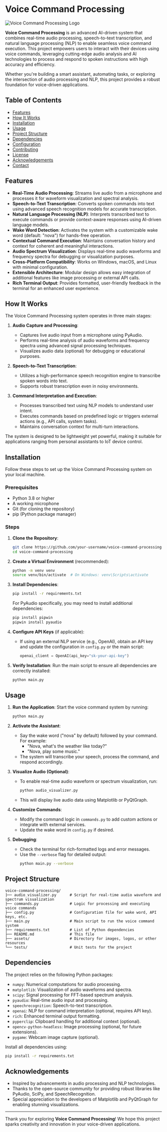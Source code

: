 # Voice Command Processing

![Voice Command Processing Logo](speech-recognition_cleanup.png)

**Voice Command Processing** is an advanced AI-driven system that combines real-time audio processing, speech-to-text transcription, and natural language processing (NLP) to enable seamless voice command execution. This project empowers users to interact with their devices using voice commands, leveraging cutting-edge audio analysis and AI technologies to process and respond to spoken instructions with high accuracy and efficiency.

Whether you're building a smart assistant, automating tasks, or exploring the intersection of audio processing and NLP, this project provides a robust foundation for voice-driven applications.

## Table of Contents

- [Features](#features)
- [How It Works](#how-it-works)
- [Installation](#installation)
- [Usage](#usage)
- [Project Structure](#project-structure)
- [Dependencies](#dependencies)
- [Configuration](#configuration)
- [Contributing](#contributing)
- [License](#license)
- [Acknowledgements](#acknowledgements)
- [Contact](#contact)

## Features

- **Real-Time Audio Processing**: Streams live audio from a microphone and processes it for waveform visualization and spectral analysis.
- **Speech-to-Text Transcription**: Converts spoken commands into text using advanced speech recognition models for accurate transcription.
- **Natural Language Processing (NLP)**: Interprets transcribed text to execute commands or provide context-aware responses using AI-driven language models.
- **Wake Word Detection**: Activates the system with a customizable wake word (default: "nova") for hands-free operation.
- **Contextual Command Execution**: Maintains conversation history and context for coherent and meaningful interactions.
- **Audio Spectrum Visualization**: Displays real-time audio waveforms and frequency spectra for debugging or visualization purposes.
- **Cross-Platform Compatibility**: Works on Windows, macOS, and Linux with minimal configuration.
- **Extensible Architecture**: Modular design allows easy integration of additional features like image processing or external API calls.
- **Rich Terminal Output**: Provides formatted, user-friendly feedback in the terminal for an enhanced user experience.

## How It Works

The Voice Command Processing system operates in three main stages:

1. **Audio Capture and Processing**:
   - Captures live audio input from a microphone using PyAudio.
   - Performs real-time analysis of audio waveforms and frequency spectra using advanced signal processing techniques.
   - Visualizes audio data (optional) for debugging or educational purposes.

2. **Speech-to-Text Transcription**:
   - Utilizes a high-performance speech recognition engine to transcribe spoken words into text.
   - Supports robust transcription even in noisy environments.

3. **Command Interpretation and Execution**:
   - Processes transcribed text using NLP models to understand user intent.
   - Executes commands based on predefined logic or triggers external actions (e.g., API calls, system tasks).
   - Maintains conversation context for multi-turn interactions.

The system is designed to be lightweight yet powerful, making it suitable for applications ranging from personal assistants to IoT device control.

## Installation

Follow these steps to set up the Voice Command Processing system on your local machine.

### Prerequisites
- Python 3.8 or higher
- A working microphone
- Git (for cloning the repository)
- pip (Python package manager)

### Steps
1. **Clone the Repository**:
   ```bash
   git clone https://github.com/your-username/voice-command-processing.git
   cd voice-command-processing
   ```

2. **Create a Virtual Environment** (recommended):
   ```bash
   python -m venv venv
   source venv/bin/activate  # On Windows: venv\Scripts\activate
   ```

3. **Install Dependencies**:
   ```bash
   pip install -r requirements.txt
   ```

   For PyAudio specifically, you may need to install additional dependencies:
   ```bash
   pip install pipwin
   pipwin install pyaudio
   ```

4. **Configure API Keys** (if applicable):
   - If using an external NLP service (e.g., OpenAI), obtain an API key and update the configuration in `config.py` or the main script:
     ```python
     openai_client = OpenAI(api_key="sk-your-api-key")
     ```

5. **Verify Installation**:
   Run the main script to ensure all dependencies are correctly installed:
   ```bash
   python main.py
   ```

## Usage

1. **Run the Application**:
   Start the voice command system by running:
   ```bash
   python main.py
   ```

2. **Activate the Assistant**:
   - Say the wake word ("nova" by default) followed by your command. For example:
     - "Nova, what's the weather like today?"
     - "Nova, play some music."
   - The system will transcribe your speech, process the command, and respond accordingly.

3. **Visualize Audio (Optional)**:
   - To enable real-time audio waveform or spectrum visualization, run:
     ```bash
     python audio_visualizer.py
     ```
   - This will display live audio data using Matplotlib or PyQtGraph.

4. **Customize Commands**:
   - Modify the command logic in `commands.py` to add custom actions or integrate with external services.
   - Update the wake word in `config.py` if desired.

5. **Debugging**:
   - Check the terminal for rich-formatted logs and error messages.
   - Use the `--verbose` flag for detailed output:
     ```bash
     python main.py --verbose
     ```

## Project Structure

```plaintext
voice-command-processing/
├── audio_visualizer.py      # Script for real-time audio waveform and spectrum visualization
├── commands.py              # Logic for processing and executing voice commands
├── config.py                # Configuration file for wake word, API keys, etc.
├── main.py                  # Main script to run the voice command system
├── requirements.txt         # List of Python dependencies
├── README.md                # This file
├── assets/                  # Directory for images, logos, or other resources
└── tests/                   # Unit tests for the project
```

## Dependencies

The project relies on the following Python packages:

- `numpy`: Numerical computations for audio processing.
- `matplotlib`: Visualization of audio waveforms and spectra.
- `scipy`: Signal processing for FFT-based spectrum analysis.
- `pyaudio`: Real-time audio input and processing.
- `speechrecognition`: Speech-to-text transcription.
- `openai`: NLP for command interpretation (optional, requires API key).
- `rich`: Enhanced terminal output formatting.
- `pyperclip`: Clipboard handling for additional context (optional).
- `opencv-python-headless`: Image processing (optional, for future extensions).
- `pygame`: Webcam image capture (optional).

Install all dependencies using:
```bash
pip install -r requirements.txt
```






## Acknowledgements

- Inspired by advancements in audio processing and NLP technologies.
- Thanks to the open-source community for providing robust libraries like PyAudio, SciPy, and SpeechRecognition.
- Special appreciation to the developers of Matplotlib and PyQtGraph for enabling stunning visualizations.



---

Thank you for exploring **Voice Command Processing**! We hope this project sparks creativity and innovation in your voice-driven applications.
```
